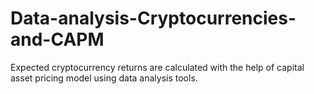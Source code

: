 # Data-analysis-Cryptocurrencies-and-CAPM
Expected cryptocurrency returns are calculated with the help of capital asset pricing model using data analysis tools.
